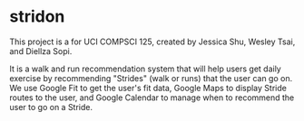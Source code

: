# stridon

This project is a for UCI COMPSCI 125, created by Jessica Shu, Wesley Tsai, and Diellza Sopi.

It is a walk and run recommendation system that will help users get daily exercise by recommending "Strides" (walk or runs)
that the user can go on. We use Google Fit to get the user's fit data, Google Maps to display Stride routes to the user, and Google Calendar to manage when to recommend the user to go on a Stride.